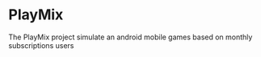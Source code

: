 # PlayMix

The PlayMix project simulate an android mobile games
based on monthly subscriptions users

